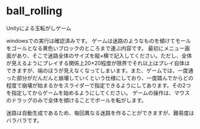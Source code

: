 # ball_rolling
 Unityによる玉転がしゲーム

windowsでの実行は確認済みです。
ゲームは迷路のようなものを傾けてモールをゴールとなる黄色いブロックのところまで運ぶ内容です。
最初にメニュー画面があり、そこで迷路全体のサイズを縦×横で記入してください。ただし、全体が見えるようにプレイする関係上20×20程度が限界でそれ以上はプレイ自体はできますが、端のほうが見えなくなってしまいます。また、ゲームでは、一度通った部分がだんだんと崩壊していくという仕様にしており、一度踏んでからどの程度で崩壊が始まるかをスライダーで指定できるようにしてあります。その2つを指定してからゲームを始めるようにしてください。
ゲームの操作は、マウスのドラッグのみで全体を傾けることでボールを転がします。

迷路は自動生成であるため、毎回異なる迷路を作ることができますが、難易度はバラバラです。　　　　　　　　　　　　　
